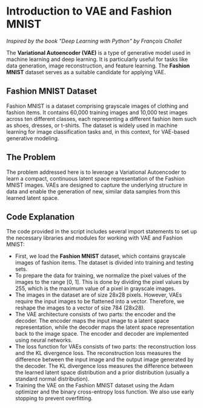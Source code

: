 

# Introduction to VAE and Fashion MNIST

*Inspired by the book "Deep Learning with Python" by François Chollet*

The **Variational Autoencoder (VAE)** is a type of generative model used in machine learning and deep learning. It is particularly useful for tasks like data generation, image reconstruction, and feature learning. The **Fashion MNIST** dataset serves as a suitable candidate for applying VAE.

## Fashion MNIST Dataset

Fashion MNIST is a dataset comprising grayscale images of clothing and fashion items. It contains 60,000 training images and 10,000 test images across ten different classes, each representing a different fashion item such as shoes, dresses, or t-shirts. The dataset is widely used in machine learning for image classification tasks and, in this context, for VAE-based generative modeling.

## The Problem

The problem addressed here is to leverage a Variational Autoencoder to learn a compact, continuous latent space representation of the Fashion MNIST images. VAEs are designed to capture the underlying structure in data and enable the generation of new, similar data samples from this learned latent space.

## Code Explanation

The code provided in the script includes several import statements to set up the necessary libraries and modules for working with VAE and Fashion MNIST:

- First, we load the **Fashion MNIST** dataset, which contains grayscale images of fashion items. The dataset is divided into training and testing sets.
- To prepare the data for training, we normalize the pixel values of the images to the range [0, 1]. This is done by dividing the pixel values by 255, which is the maximum value of a pixel in grayscale images.
- The images in the dataset are of size 28x28 pixels. However, VAEs require the input images to be flattened into a vector. Therefore, we reshape the images to a vector of size 784 (28x28).
- The VAE architecture consists of two parts: the encoder and the decoder. The encoder maps the input image to a latent space representation, while the decoder maps the latent space representation back to the image space. The encoder and decoder are implemented using neural networks.
- The loss function for VAEs consists of two parts: the reconstruction loss and the KL divergence loss. The reconstruction loss measures the difference between the input image and the output image generated by the decoder. The KL divergence loss measures the difference between the learned latent space distribution and a prior distribution (usually a standard normal distribution).
- Training the VAE on the Fashion MNIST dataset using the Adam optimizer and the binary cross-entropy loss function. We also use early stopping to prevent overfitting.


